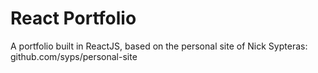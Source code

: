 # React Portfolio

A portfolio built in ReactJS, based on the personal site of Nick Sypteras: github.com/syps/personal-site